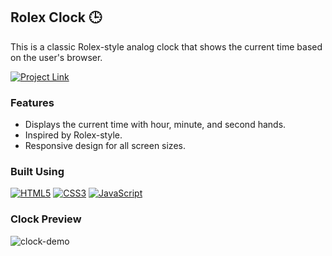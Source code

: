## Rolex Clock 🕒

This is a classic Rolex-style analog clock that shows the current time based on the user's browser.

[![Project Link](https://img.shields.io/badge/Clock%20Link-37a779?style=for-the-badge)](https://rolex-clock.web.app/)

### Features

- Displays the current time with hour, minute, and second hands.
- Inspired by Rolex-style.
- Responsive design for all screen sizes.

### Built Using
[![HTML5](https://img.shields.io/badge/html5%20-%23E34F26.svg?&style=for-the-badge&logo=html5&logoColor=white)](/)
[![CSS3](https://img.shields.io/badge/css3%20-%231572B6.svg?&style=for-the-badge&logo=css3&logoColor=white)](/)
[![JavaScript](https://img.shields.io/badge/javascript%20-%23323330.svg?&style=for-the-badge&logo=javascript&logoColor=%23F7DF1E)](/)

### Clock Preview
![clock-demo](https://github.com/user-attachments/assets/f7bf6d6b-883b-46dc-98f2-37ed4b12f983)
